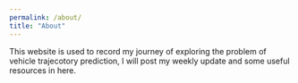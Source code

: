 ```yaml
---
permalink: /about/
title: "About"
---
```


This website is used to record my journey of exploring the problem of vehicle trajecotory prediction, I will post my weekly update and some useful resources in here.